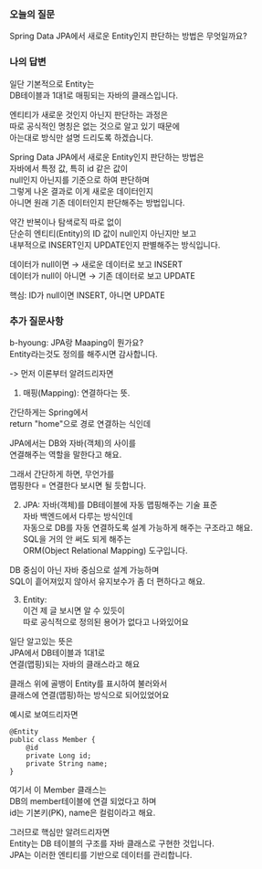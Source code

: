 ### 오늘의 질문
Spring Data JPA에서 새로운 Entity인지 판단하는 방법은 무엇일까요?  
  
### 나의 답변 
일단 기본적으로 Entity는  
DB테이블과 1대1로 매핑되는 자바의 클래스입니다.  

엔티티가 새로운 것인지 아닌지 판단하는 과정은  
따로 공식적인 명칭은 없는 것으로 알고 있기 때문에  
아는대로 방식만 설명 드리도록 하겠습니다.  
  
Spring Data JPA에서 새로운 Entity인지 판단하는 방법은  
자바에서 특정 값, 특히 id 같은 값이  
null인지 아닌지를 기준으로 하여 판단하며  
그렇게 나온 결과로 이게 새로운 데이터인지  
아니면 원래 기존 데이터인지 판단해주는 방법입니다.  
  
약간 반복이나 탐색로직 따로 없이  
단순히 엔티티(Entity)의 ID 값이 null인지 아닌지만 보고  
내부적으로 INSERT인지 UPDATE인지 판별해주는 방식입니다.  
  
데이터가 null이면 → 새로운 데이터로 보고 INSERT  
데이터가 null이 아니면 → 기존 데이터로 보고 UPDATE  
  
핵심: ID가 null이면 INSERT, 아니면 UPDATE  
  
### 추가 질문사항 
b-hyoung: JPA랑 Maaping이 뭔가요?  
Entity라는것도 정의를 해주시면 감사합니다.  
  
-> 먼저 이론부터 알려드리자면  
1. 매핑(Mapping): 연결하다는 뜻.  
  
간단하게는 Spring에서  
return "home"으로 경로 연결하는 식인데  
  
JPA에서는 DB와 자바(객체)의 사이를  
연결해주는 역할을 말한다고 해요.  
  
그래서 간단하게 하면, 무언가를  
맵핑한다 = 연결한다 보시면 될 듯합니다.  
  
2. JPA: 자바(객체)를 DB테이블에 자동 맵핑해주는 기술 표준  
자바 백엔드에서 다루는 방식인데  
자동으로 DB를 자동 연결하도록 설계 가능하게 해주는 구조라고 해요.  
SQL을 거의 안 써도 되게 해주는  
ORM(Object Relational Mapping) 도구입니다.  
  
DB 중심이 아닌 자바 중심으로 설계 가능하며  
SQL이 흩어져있지 않아서 유지보수가 좀 더 편하다고 해요.  
  
3. Entity:  
이건 제 글 보시면 알 수 있듯이  
따로 공식적으로 정의된 용어가 없다고 나와있어요  
  
일단 알고있는 뜻은  
JPA에서 DB테이블과 1대1로  
연결(맵핑)되는 자바의 클래스라고 해요  
  
클래스 위에 골뱅이 Entity를 표시하여 불러와서  
클래스에 연결(맵핑)하는 방식으로 되어있었어요  
  
예시로 보여드리자면  
```
@Entity 
public class Member {
    @id 
    private Long id; 
    private String name; 
}
```
여기서 이 Member 클래스는  
DB의 member테이블에 연결 되었다고 하며  
id는 기본키(PK), name은 컬럼이라고 해요.  
  
그러므로 핵심만 알려드리자면  
Entity는 DB 테이블의 구조를 자바 클래스로 구현한 것입니다.  
JPA는 이러한 엔티티를 기반으로 데이터를 관리합니다.  
  
  
